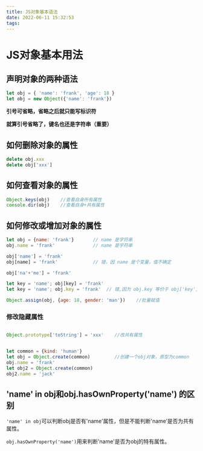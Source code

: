 ```yaml
---
title: JS对象基本语法
date: 2022-06-11 15:32:53
tags:
---
```

# JS对象基本用法

## 声明对象的两种语法

```JavaScript
let obj = { 'name': 'frank', 'age': 18 }
let obj = new Object({'name': 'frank'})
```

**引号可省略，省略之后就只能写标识符**

**就算引号省略了，键名也还是字符串（重要）**


## 如何删除对象的属性

```JavaScript
delete obj.xxx 
delete obj['xxx']
```

## 如何查看对象的属性

```JavaScript
Object.keys(obj)    //查看自身所有属性
console.dir(obj)    //查看自身+共有属性
```

## 如何修改或增加对象的属性

```JavaScript
let obj = {name: 'frank'}       // name 是字符串
obj.name = 'frank'              // name 是字符串

obj['name'] = 'frank' 
obj[name] = 'frank'             // 错，因 name 是个变量，值不确定

obj['na'+'me'] = 'frank'

let key = 'name'; obj[key] = 'frank'
let key = 'name'; obj.key = 'frank'  // 错,因为 obj.key 等价于 obj['key']

Object.assign(obj, {age: 18, gender: 'man'})    //批量赋值

```
### 修改隐藏属性

```JavaScript

Object.prototype['toString'] = 'xxx'    //改共有属性


let common = {kind: 'human'}
let obj = Object.create(common)         //创建一个obj对象，原型为common
obj.name = 'frank'
let obj2 = Object.create(common)
obj2.name = 'jack'

```

## 'name' in obj和obj.hasOwnProperty('name') 的区别

`'name' in obj`可以判断obj是否有'name'属性，但是不能判断'name’是否为共有属性。

`obj.hasOwnProperty('name')`用来判断'name'是否为obj的特有属性。
